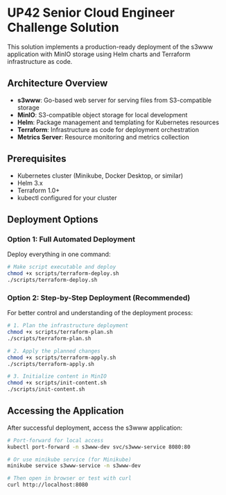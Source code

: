 # UP42 Senior Cloud Engineer Challenge Solution

This solution implements a production-ready deployment of the s3www application with MinIO storage using Helm charts and Terraform infrastructure as code.

## Architecture Overview

- **s3www**: Go-based web server for serving files from S3-compatible storage
- **MinIO**: S3-compatible object storage for local development
- **Helm**: Package management and templating for Kubernetes resources
- **Terraform**: Infrastructure as code for deployment orchestration
- **Metrics Server**: Resource monitoring and metrics collection

## Prerequisites

- Kubernetes cluster (Minikube, Docker Desktop, or similar)
- Helm 3.x
- Terraform 1.0+
- kubectl configured for your cluster

## Deployment Options

### Option 1: Full Automated Deployment

Deploy everything in one command:

```bash
# Make script executable and deploy
chmod +x scripts/terraform-deploy.sh
./scripts/terraform-deploy.sh
```

### Option 2: Step-by-Step Deployment (Recommended)

For better control and understanding of the deployment process:

```bash
# 1. Plan the infrastructure deployment
chmod +x scripts/terraform-plan.sh
./scripts/terraform-plan.sh

# 2. Apply the planned changes
chmod +x scripts/terraform-apply.sh
./scripts/terraform-apply.sh

# 3. Initialize content in MinIO
chmod +x scripts/init-content.sh
./scripts/init-content.sh
```

## Accessing the Application

After successful deployment, access the s3www application:

```bash
# Port-forward for local access
kubectl port-forward -n s3www-dev svc/s3www-service 8080:80

# Or use minikube service (for Minikube)
minikube service s3www-service -n s3www-dev

# Then open in browser or test with curl
curl http://localhost:8080
```